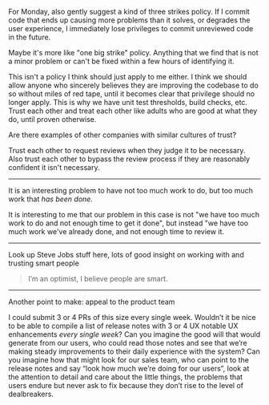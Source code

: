 For Monday, also gently suggest a kind of three strikes policy. If I commit code that ends up causing more problems than it solves, or degrades the user experience, I immediately lose privileges to commit unreviewed code in the future.

Maybe it's more like "one big strike" policy. Anything that we find that is not a minor problem or can't be fixed within a few hours of identifying it.

This isn't a policy I think should just apply to me either. I think we should allow anyone who sincerely believes they are improving the codebase to do so without miles of red tape, until it becomes clear that privilege should no longer apply. This is why we have unit test thresholds, build checks, etc. Trust each other and treat each other like adults who are good at what they do, until proven otherwise.

Are there examples of other companies with similar cultures of trust?

Trust each other to request reviews when they judge it to be necessary. Also trust each other to bypass the review process if they are reasonably confident it isn't necessary.

---

It is an interesting problem to have not too much work to do, but too much work that *has been done.*


It is interesting to me that our problem in this case is not "we have too much work to do and not enough time to get it done", but instead "we have too much work we've already done, and not enough time to review it.

---

Look up Steve Jobs stuff here, lots of good insight on working with and trusting smart people 

> I’m an optimist, I believe people are smart.

---

Another point to make: appeal to the product team

I could submit 3 or 4 PRs of this size every single week. Wouldn’t it be nice to be able to compile a list of release notes with 3 or 4 UX notable UX enhancements *every single week*? Can you imagine the good will that would generate from our users, who could read those notes and see that we’re making steady improvements to their daily experience with the system? Can you imagine how that might look for our sales team, who can point to the release notes and say “look how much we’re doing for our users”, look at the attention to detail and care about the little things, the problems that users endure but never ask to fix because they don’t rise to the level of dealbreakers.